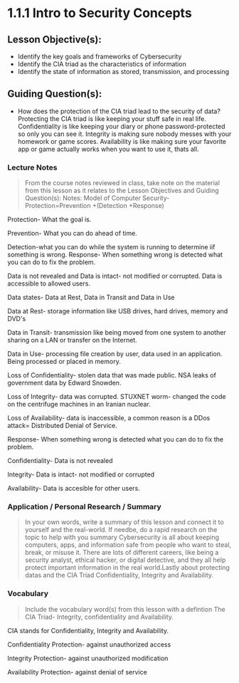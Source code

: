 # 1.1.1 Intro to Security Concepts

## Lesson Objective(s):
- Identify the key goals and frameworks of Cybersecurity
- Identify the CIA triad as the characteristics of information
- Identify the state of information as stored, transmission, and processing

## Guiding Question(s):
- How does the protection of the CIA triad lead to the security of data?
Protecting the CIA triad is like keeping your stuff safe in real life. Confidentiality is like keeping your diary or phone password-protected so only you can see it. Integrity is making sure nobody messes with your homework or game scores. Availability is like making sure your favorite app or game actually works when you want to use it, thats all.

### Lecture Notes
> From the course notes reviewed in class, take note on the material from this lesson as it relates to the Lesson Objectives and Guiding Question(s):
Notes:
 Model of Computer Security- Protection=Prevention +(Detection +Response)

Protection- What the goal is. 

Prevention- What you can do ahead of time.

Detection-what you can do while the system is running to determine iif something is wrong.
Response- When something wrong is detected what you can do to fix the problem.

 Data is not revealed and Data is intact- not modified or corrupted. Data is accessible to allowed users.

 Data states- Data at Rest, Data in Transit and Data in Use 

Data at Rest- storage information like USB drives, hard drives, memory and DVD's

Data in Transit- transmission like being moved from one system to another sharing on a LAN or transfer on the Internet.

Data in Use- processing file creation by user, data used in an application. Being processed or placed in memory.

Loss of Confidentiality- stolen data that was made public. NSA leaks of government data by Edward Snowden. 

Loss of Integrity- data was corrupted. STUXNET worm- changed the code on the centrifuge machines in an Iranian nuclear.

Loss of Availability- data is inaccessible, a common reason is a DDos attack= Distributed Denial of Service.

Response- When something wrong is detected what you can do to fix the problem. 

Confidentiality- Data is not revealed 

Integrity- Data is intact- not modified or corrupted 

Availability- Data is accesible for other users. 

### Application / Personal Research / Summary
> In your own words, write a summary of this lesson and connect it to yourself and the real-world. If needbe, do a rapid research on the topic to help with you summary
  Cybersecurity is all about keeping computers, apps, and information safe from people who want to steal, break, or misuse it. There are lots of different careers, like being a security analyst, ethical hacker, or digital detective, and they all help protect important information in the real world.Lastly about protecting datas and the CIA Triad Confidentiality, Integrity and Availability.

### Vocabulary
> Include the vocabulary word(s) from this lesson with a defintion
The CIA Triad- Integrity, confidentiality and Availability.

CIA stands for Confidentiality, Integrity and Availability.

Confidentiality Protection- against unauthorized access

Integrity Protection- against unauthorized modification

Availability Protection- against denial of service